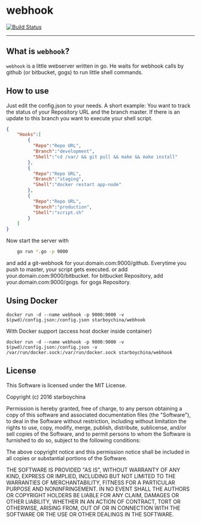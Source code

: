 webhook
=====
[![Build Status](https://travis-ci.org/Xinguang/webhook.svg)](https://travis-ci.org/Xinguang/webhook)

---

## What is `webhook`?

`webhook` is a little webserver written in go. He waits for webhook calls by github (or bitbucket, gogs) to run little shell commands.

## How to use

Just edit the config.json to your needs. A short example:
You want to track the status of your Repository URL and the branch master. If there is an update to this branch you want to execute your shell script.

```json
{
    "Hooks":[
        {
          "Repo":"Repo URL",
          "Branch":"development",
          "Shell":"cd /var/ && git pull && make && make install"
        },
        {
          "Repo":"Repo URL",
          "Branch":"staging",
          "Shell":"docker restart app-node"
        },
        {
          "Repo":"Repo URL",
          "Branch":"production",
          "Shell":"script.sh"
        }
    ]
}
```

Now start the server with

```sh
    go run *.go -p 9000
```

and add a git-webhook for your.domain.com:9000/github. Everytime you push to master, your script gets executed.
or add your.domain.com:9000/bitbucket. for bitbucket Repository, add your.domain.com:9000/gogs. for gogs Repository.

## Using Docker

    docker run -d --name webhook -p 9000:9000 -v $(pwd)/config.json:/config.json starboychina/webhook

With Docker support (access host docker inside container)

    docker run -d --name webhook -p 9000:9000 -v $(pwd)/config.json:/config.json -v /var/run/docker.sock:/var/run/docker.sock starboychina/webhook


## License

This Software is licensed under the MIT License.

Copyright (c) 2016 starboychina

Permission is hereby granted, free of charge, to any person obtaining
a copy of this software and associated documentation files (the
"Software"), to deal in the Software without restriction, including
without limitation the rights to use, copy, modify, merge, publish,
distribute, sublicense, and/or sell copies of the Software, and to
permit persons to whom the Software is furnished to do so, subject to
the following conditions:

The above copyright notice and this permission notice shall be
included in all copies or substantial portions of the Software.

THE SOFTWARE IS PROVIDED "AS IS", WITHOUT WARRANTY OF ANY KIND,
EXPRESS OR IMPLIED, INCLUDING BUT NOT LIMITED TO THE WARRANTIES OF
MERCHANTABILITY, FITNESS FOR A PARTICULAR PURPOSE AND
NONINFRINGEMENT. IN NO EVENT SHALL THE AUTHORS OR COPYRIGHT HOLDERS BE
LIABLE FOR ANY CLAIM, DAMAGES OR OTHER LIABILITY, WHETHER IN AN ACTION
OF CONTRACT, TORT OR OTHERWISE, ARISING FROM, OUT OF OR IN CONNECTION
WITH THE SOFTWARE OR THE USE OR OTHER DEALINGS IN THE SOFTWARE.
